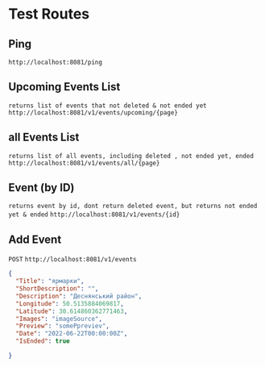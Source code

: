 # Test Routes

## Ping

`http://localhost:8081/ping`

## Upcoming Events List
`returns list of events that not deleted & not ended yet`
`http://localhost:8081/v1/events/upcoming/{page}`

## all Events List
`returns list of all events, including deleted , not ended yet, ended`
`http://localhost:8081/v1/events/all/{page}`

## Event (by ID)
`returns event by id, dont return deleted event, but returns not ended yet & ended`
`http://localhost:8081/v1/events/{id}`


## Add Event
`POST`
`http://localhost:8081/v1/events`
```json
{
  "Title": "ярмарки",
  "ShortDescription": "",
  "Description": "Деснянський район",
  "Longitude": 50.5135884069817,
  "Latitude": 30.614860362771463,
  "Images": "imageSource",
  "Preview": "somePpreviev",
  "Date": "2022-06-22T00:00:00Z",
  "IsEnded": true

}
```

